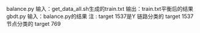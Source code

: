 balance.py 
输入：get_data_all.sh生成的train.txt 
输出：train.txt平衡后的结果 
gbdt.py 
输入：balance.py的结果 
注 : target 1537是Y 
链路分类的 target 1537 
节点分类的 target 769 